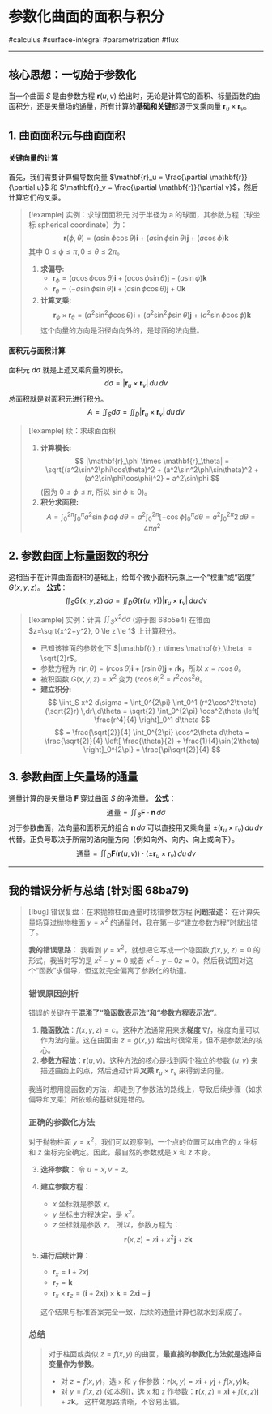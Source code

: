 # 参数化曲面的面积与积分

#calculus #surface-integral #parametrization #flux

---

## 核心思想：一切始于参数化

当一个曲面 $S$ 是由参数方程 $\mathbf{r}(u,v)$ 给出时，无论是计算它的面积、标量函数的曲面积分，还是矢量场的通量，所有计算的**基础和关键**都源于叉乘向量 $\mathbf{r}_u \times \mathbf{r}_v$。

## 1. 曲面面积元与曲面面积

#### 关键向量的计算
首先，我们需要计算偏导数向量 $\mathbf{r}_u = \frac{\partial \mathbf{r}}{\partial u}$ 和 $\mathbf{r}_v = \frac{\partial \mathbf{r}}{\partial v}$，然后计算它们的叉乘。

> [!example] 实例：求球面面积元 
> 对于半径为 a 的球面，其参数方程（球坐标 spherical coordinate）为：
> $$ \mathbf{r}(\phi, \theta) = (a\sin\phi\cos\theta)\mathbf{i} + (a\sin\phi\sin\theta)\mathbf{j} + (a\cos\phi)\mathbf{k} $$
> 其中 $0 \le \phi \le \pi, 0 \le \theta \le 2\pi$。
>
> 1.  **求偏导:**
>     - $\mathbf{r}_\phi = (a\cos\phi\cos\theta)\mathbf{i} + (a\cos\phi\sin\theta)\mathbf{j} - (a\sin\phi)\mathbf{k}$
>     - $\mathbf{r}_\theta = (-a\sin\phi\sin\theta)\mathbf{i} + (a\sin\phi\cos\theta)\mathbf{j} + 0\mathbf{k}$
> 2.  **计算叉乘:**
>     $$ \mathbf{r}_\phi \times \mathbf{r}_\theta = (a^2\sin^2\phi\cos\theta)\mathbf{i} + (a^2\sin^2\phi\sin\theta)\mathbf{j} + (a^2\sin\phi\cos\phi)\mathbf{k} $$
>     这个向量的方向是沿径向向外的，是球面的法向量。

#### 面积元与面积计算
面积元 $d\sigma$ 就是上述叉乘向量的模长。
$$ d\sigma = |\mathbf{r}_u \times \mathbf{r}_v| \,du\,dv $$
总面积就是对面积元进行积分。
$$ A = \iint_S d\sigma = \iint_D |\mathbf{r}_u \times \mathbf{r}_v| \,du\,dv $$

> [!example] 续：求球面面积 
> 1.  **计算模长:**
>     $$ |\mathbf{r}_\phi \times \mathbf{r}_\theta| = \sqrt{(a^2\sin^2\phi\cos\theta)^2 + (a^2\sin^2\phi\sin\theta)^2 + (a^2\sin\phi\cos\phi)^2} = a^2\sin\phi $$
>     (因为 $0 \le \phi \le \pi$, 所以 $\sin\phi \ge 0$)。
> 2.  **积分求面积:**
>     $$ A = \int_0^{2\pi} \int_0^\pi a^2\sin\phi \,d\phi\,d\theta = a^2 \int_0^{2\pi} [-\cos\phi]_0^\pi d\theta = a^2 \int_0^{2\pi} 2\,d\theta = 4\pi a^2 $$

## 2. 参数曲面上标量函数的积分

这相当于在计算曲面面积的基础上，给每个微小面积元乘上一个“权重”或“密度” $G(x,y,z)$。
**公式**：
$$ \iint_S G(x,y,z) \,d\sigma = \iint_D G(\mathbf{r}(u,v)) |\mathbf{r}_u \times \mathbf{r}_v| \,du\,dv $$


> [!example] 实例：计算 $\iint_S x^2 d\sigma$ (源于图 68b5e4)
> 在锥面 $z=\sqrt{x^2+y^2}, 0 \le z \le 1$ 上计算积分。
>
> - 已知该锥面的参数化下 $|\mathbf{r}_r \times \mathbf{r}_\theta| = \sqrt{2}r$。
> - 参数方程为 $\mathbf{r}(r,\theta) = (r\cos\theta)\mathbf{i} + (r\sin\theta)\mathbf{j} + r\mathbf{k}$，所以 $x=r\cos\theta$。
> - 被积函数 $G(x,y,z)=x^2$ 变为 $(r\cos\theta)^2 = r^2\cos^2\theta$。
> - **建立积分:**
>   $$ \iint_S x^2 d\sigma = \int_0^{2\pi} \int_0^1 (r^2\cos^2\theta)(\sqrt{2}r) \,dr\,d\theta = \sqrt{2} \int_0^{2\pi} \cos^2\theta \left[ \frac{r^4}{4} \right]_0^1 d\theta $$
>   $$ = \frac{\sqrt{2}}{4} \int_0^{2\pi} \cos^2\theta d\theta = \frac{\sqrt{2}}{4} \left[ \frac{\theta}{2} + \frac{1}{4}\sin(2\theta) \right]_0^{2\pi} = \frac{\pi\sqrt{2}}{4} $$
>  

## 3. 参数曲面上矢量场的通量

通量计算的是矢量场 $\mathbf{F}$ 穿过曲面 $S$ 的净流量。
**公式**：
$$ \text{通量} = \iint_S \mathbf{F} \cdot \mathbf{n} \,d\sigma $$
对于参数曲面，法向量和面积元的组合 $\mathbf{n}\,d\sigma$ 可以直接用叉乘向量 $\pm(\mathbf{r}_u \times \mathbf{r}_v)\,du\,dv$ 代替。正负号取决于所需的法向量方向（例如向外、向内、向上或向下）。
$$ \text{通量} = \iint_D \mathbf{F}(\mathbf{r}(u,v)) \cdot (\pm \mathbf{r}_u \times \mathbf{r}_v) \,du\,dv $$


---

## 我的错误分析与总结 (针对图 68ba79)

> [!bug] 错误复盘：在求抛物柱面通量时找错参数方程
> **问题描述：** 在计算矢量场穿过抛物柱面 $y=x^2$ 的通量时，我在第一步“建立参数方程”时就出错了。
>
> **我的错误思路：** 我看到 $y=x^2$，就想把它写成一个隐函数 $f(x,y,z) = 0$ 的形式，我当时写的是 $x^2-y = 0$ 或者 $x^2-y-0z=0$。然后我试图对这个“函数”求偏导，但这就完全偏离了参数化的轨道。
>
> ### 错误原因剖析
>
> 错误的关键在于**混淆了“隐函数表示法”和“参数方程表示法”**。
>
> 1.  **隐函数法**：$f(x,y,z)=c$。这种方法通常用来求**梯度** $\nabla f$，梯度向量可以作为法向量。这在曲面由 $z=g(x,y)$ 给出时很常用，但不是参数法的核心。
> 2.  **参数方程法**：$\mathbf{r}(u,v)$。这种方法的核心是找到两个独立的参数 $(u,v)$ 来描述曲面上的点，然后通过计算**叉乘** $\mathbf{r}_u \times \mathbf{r}_v$ 来得到法向量。
>
> 我当时想用隐函数的方法，却走到了参数法的路线上，导致后续步骤（如求偏导和叉乘）所依赖的基础就是错的。
>
> ### 正确的参数化方法
>
> 对于抛物柱面 $y=x^2$，我们可以观察到，一个点的位置可以由它的 $x$ 坐标和 $z$ 坐标完全确定。因此，最自然的参数就是 $x$ 和 $z$ 本身。
>
> 3.  **选择参数：** 令 $u=x, v=z$。
> 4.  **建立参数方程：**
>     - $x$ 坐标就是参数 $x$。
>     - $y$ 坐标由方程决定，是 $x^2$。
>     - $z$ 坐标就是参数 $z$。
>     所以，参数方程为：
>     $$ \mathbf{r}(x,z) = x\mathbf{i} + x^2\mathbf{j} + z\mathbf{k} $$
>    
> 5.  **进行后续计算：**
>     - $\mathbf{r}_x = \mathbf{i} + 2x\mathbf{j}$
>     - $\mathbf{r}_z = \mathbf{k}$
>     - $\mathbf{r}_x \times \mathbf{r}_z = (\mathbf{i} + 2x\mathbf{j}) \times \mathbf{k} = 2x\mathbf{i} - \mathbf{j}$
>
>     这个结果与标准答案完全一致，后续的通量计算也就水到渠成了。
>
> ### 总结
>
> > 对于柱面或类似 $z=f(x,y)$ 的曲面，**最直接的参数化方法就是选择自变量作为参数**。
> > - 对 $z=f(x,y)$，选 `x` 和 `y` 作参数：$\mathbf{r}(x,y) = x\mathbf{i} + y\mathbf{j} + f(x,y)\mathbf{k}$。
> > - 对 $y=f(x,z)$ (如本例)，选 `x` 和 `z` 作参数：$\mathbf{r}(x,z) = x\mathbf{i} + f(x,z)\mathbf{j} + z\mathbf{k}$。
> > 这样做思路清晰，不容易出错。